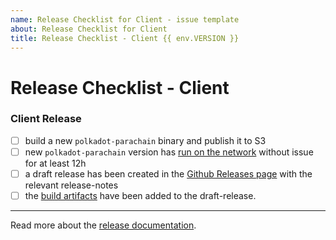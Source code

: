 ```yaml
---
name: Release Checklist for Client - issue template
about: Release Checklist for Client
title: Release Checklist - Client {{ env.VERSION }}
---
```


# Release Checklist - Client

### Client Release

- [ ] build a new `polkadot-parachain` binary and publish it to S3
- [ ] new `polkadot-parachain` version has [run on the network](../../docs/release.md#burnin)
    without issue for at least 12h
- [ ] a draft release has been created in the [Github Releases page](https://github.com/paritytech/cumulus/releases) with the relevant release-notes
- [ ] the [build artifacts](../../docs/release.md#build-artifacts) have been added to the
    draft-release.

---

Read more about the [release documentation](../../docs/release.md).
